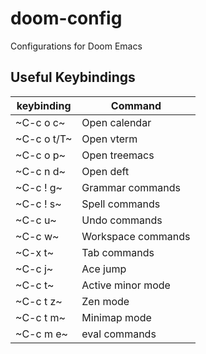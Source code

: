 # doom-config
Configurations for Doom Emacs

## Useful Keybindings
| keybinding  | Command            |
|-------------|--------------------|
| ~C-c o c~   | Open calendar      |
| ~C-c o t/T~ | Open vterm         |
| ~C-c o p~   | Open treemacs      |
| ~C-c n d~   | Open deft          |
| ~C-c ! g~   | Grammar commands   |
| ~C-c ! s~   | Spell commands     |
| ~C-c u~     | Undo commands      |
| ~C-c w~     | Workspace commands |
| ~C-x t~     | Tab commands       |
| ~C-c j~     | Ace jump           |
| ~C-c t~     | Active minor mode  |
| ~C-c t z~   | Zen mode           |
| ~C-c t m~   | Minimap mode       |
| ~C-c m e~   | eval commands      |



